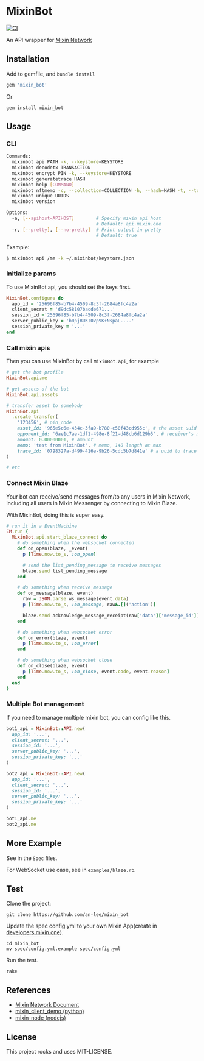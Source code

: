 # MixinBot

[![CI](https://github.com/an-lee/mixin_bot/actions/workflows/ci.yml/badge.svg)](https://github.com/an-lee/mixin_bot/actions/workflows/ci.yml)

An API wrapper for [Mixin Network](https://developers.mixin.one/docs/api-overview)

## Installation

Add to gemfile, and `bundle install`

```ruby
gem 'mixin_bot'
```

Or

```shell
gem install mixin_bot
```

## Usage

### CLI

```bash
Commands:
  mixinbot api PATH -k, --keystore=KEYSTORE                                   # request PATH of Mixin API
  mixinbot decodetx TRANSACTION                                               # decode raw transaction
  mixinbot encrypt PIN -k, --keystore=KEYSTORE                                # encrypt PIN using private key
  mixinbot generatetrace HASH                                                 # generate trace ID from Tx hash
  mixinbot help [COMMAND]                                                     # Describe available commands or one specific command
  mixinbot nftmemo -c, --collection=COLLECTION -h, --hash=HASH -t, --token=N  # memo for mint NFT
  mixinbot unique UUIDS                                                       # generate unique UUID for two or more UUIDs
  mixinbot version                                                            # Distay MixinBot version

Options:
  -a, [--apihost=APIHOST]        # Specify mixin api host
                                 # Default: api.mixin.one
  -r, [--pretty], [--no-pretty]  # Print output in pretty
                                 # Default: true
```

Example:

```bash
$ mixinbot api /me -k ~/.mixinbot/keystore.json
```

### Initialize params

To use MixinBot api, you should set the keys first.

```ruby
MixinBot.configure do
  app_id = '25696f85-b7b4-4509-8c3f-2684a8fc4a2a'
  client_secret = 'd9dc58107bacde671...'
  session_id ='25696f85-b7b4-4509-8c3f-2684a8fc4a2a'
  server_public_key = 'b0pjBUKI0Vp9K+NspaL....'
  session_private_key = '...'
end
```

### Call mixin apis

Then you can use MixinBot by call `MixinBot.api`, for example

```ruby
# get the bot profile
MixinBot.api.me

# get assets of the bot
MixinBot.api.assets

# transfer asset to somebody
MixinBot.api
  .create_transfer(
    '123456', # pin_code
    asset_id: '965e5c6e-434c-3fa9-b780-c50f43cd955c', # the asset uuid to transfer
    opponent_id: '6ae1c7ae-1df1-498e-8f21-d48cb6d129b5', # receiver's mixin uuid
    amount: 0.00000001, # amount
    memo: 'test from MixinBot', # memo, 140 length at max
    trace_id: '0798327a-d499-416e-9b26-5cdc5b7d841e' # a uuid to trace transfer
)

# etc
```

### Connect Mixin Blaze

Your bot can receive/send messages from/to any users in Mixin Network, including all users in Mixin Messenger by connecting to Mixin Blaze.

With MixinBot, doing this is super easy.

```ruby
# run it in a EventMachine
EM.run {
  MixinBot.api.start_blaze_connect do
    # do something when the websocket connected
    def on_open(blaze, _event)
      p [Time.now.to_s, :on_open]

      # send the list_pending_message to receive messages
      blaze.send list_pending_message
    end

    # do something when receive message
    def on_message(blaze, event)
      raw = JSON.parse ws_message(event.data)
      p [Time.now.to_s, :on_message, raw&.[]('action')]

      blaze.send acknowledge_message_receipt(raw['data']['message_id']) unless raw&.[]('data')&.[]('message_id').nil?
    end

    # do something when websocket error
    def on_error(blaze, event)
      p [Time.now.to_s, :on_error]
    end

    # do something when websocket close
    def on_close(blaze, event)
      p [Time.now.to_s, :on_close, event.code, event.reason]
    end
  end
}
```

### Multiple Bot management

If you need to manage multiple mixin bot, you can config like this.

```ruby
bot1_api = MixinBot::API.new(
  app_id: '...',
  client_secret: '...',
  session_id: '...',
  server_public_key: '...',
  session_private_key: '...'
)

bot2_api = MixinBot::API.new(
  app_id: '...',
  client_secret: '...',
  session_id: '...',
  server_public_key: '...',
  session_private_key: '...'
)

bot1_api.me
bot2_api.me
```

## More Example

See in the `Spec` files.

For WebSocket use case, see in `examples/blaze.rb`.

## Test

Clone the project:

```shell
git clone https://github.com/an-lee/mixin_bot
```

Update the spec config.yml to your own Mixin App(create in [developers.mixin.one](https://developers.mixin.one/dashboard)).

```shell
cd mixin_bot
mv spec/config.yml.example spec/config.yml
```

Run the test.

```shell
rake
```

## References

- [Mixin Network Document](https://developers.mixin.one/api)
- [mixin_client_demo (python)](https://github.com/myrual/mixin_client_demo)
- [mixin-node (nodejs)](https://github.com/virushuo/mixin-node)

## License

This project rocks and uses MIT-LICENSE.
